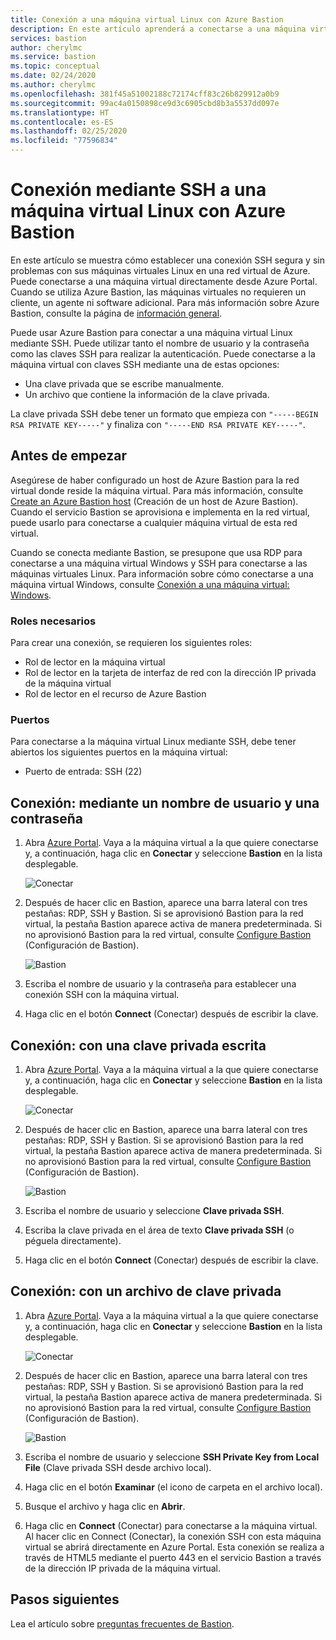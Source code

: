 ```yaml
---
title: Conexión a una máquina virtual Linux con Azure Bastion
description: En este artículo aprenderá a conectarse a una máquina virtual Linux mediante Azure Bastion.
services: bastion
author: cherylmc
ms.service: bastion
ms.topic: conceptual
ms.date: 02/24/2020
ms.author: cherylmc
ms.openlocfilehash: 381f45a51002188c72174cff83c26b829912a0b9
ms.sourcegitcommit: 99ac4a0150898ce9d3c6905cbd8b3a5537dd097e
ms.translationtype: HT
ms.contentlocale: es-ES
ms.lasthandoff: 02/25/2020
ms.locfileid: "77596834"
---
```

# <a name="connect-using-ssh-to-a-linux-virtual-machine-using-azure-bastion"></a>Conexión mediante SSH a una máquina virtual Linux con Azure Bastion

En este artículo se muestra cómo establecer una conexión SSH segura y sin problemas con sus máquinas virtuales Linux en una red virtual de Azure. Puede conectarse a una máquina virtual directamente desde Azure Portal. Cuando se utiliza Azure Bastion, las máquinas virtuales no requieren un cliente, un agente ni software adicional. Para más información sobre Azure Bastion, consulte la página de [información general](bastion-overview.md).

Puede usar Azure Bastion para conectar a una máquina virtual Linux mediante SSH. Puede utilizar tanto el nombre de usuario y la contraseña como las claves SSH para realizar la autenticación. Puede conectarse a la máquina virtual con claves SSH mediante una de estas opciones:

* Una clave privada que se escribe manualmente.
* Un archivo que contiene la información de la clave privada.

La clave privada SSH debe tener un formato que empieza con `"-----BEGIN RSA PRIVATE KEY-----"` y finaliza con `"-----END RSA PRIVATE KEY-----"`.

## <a name="before-you-begin"></a>Antes de empezar

Asegúrese de haber configurado un host de Azure Bastion para la red virtual donde reside la máquina virtual. Para más información, consulte [Create an Azure Bastion host](bastion-create-host-portal.md) (Creación de un host de Azure Bastion). Cuando el servicio Bastion se aprovisiona e implementa en la red virtual, puede usarlo para conectarse a cualquier máquina virtual de esta red virtual. 

Cuando se conecta mediante Bastion, se presupone que usa RDP para conectarse a una máquina virtual Windows y SSH para conectarse a las máquinas virtuales Linux. Para información sobre cómo conectarse a una máquina virtual Windows, consulte [Conexión a una máquina virtual: Windows](bastion-connect-vm-rdp.md).

### <a name="required-roles"></a>Roles necesarios

Para crear una conexión, se requieren los siguientes roles:

* Rol de lector en la máquina virtual
* Rol de lector en la tarjeta de interfaz de red con la dirección IP privada de la máquina virtual
* Rol de lector en el recurso de Azure Bastion

### <a name="ports"></a>Puertos

Para conectarse a la máquina virtual Linux mediante SSH, debe tener abiertos los siguientes puertos en la máquina virtual:

* Puerto de entrada: SSH (22)

## <a name="username"></a>Conexión: mediante un nombre de usuario y una contraseña

1. Abra [Azure Portal](https://portal.azure.com). Vaya a la máquina virtual a la que quiere conectarse y, a continuación, haga clic en **Conectar** y seleccione **Bastion** en la lista desplegable.

   ![Conectar](./media/bastion-connect-vm-ssh/connect.png)
1. Después de hacer clic en Bastion, aparece una barra lateral con tres pestañas: RDP, SSH y Bastion. Si se aprovisionó Bastion para la red virtual, la pestaña Bastion aparece activa de manera predeterminada. Si no aprovisionó Bastion para la red virtual, consulte [Configure Bastion](bastion-create-host-portal.md) (Configuración de Bastion).

   ![Bastion](./media/bastion-connect-vm-ssh/bastion.png)
1. Escriba el nombre de usuario y la contraseña para establecer una conexión SSH con la máquina virtual.
1. Haga clic en el botón **Connect** (Conectar) después de escribir la clave.

## <a name="privatekey"></a>Conexión: con una clave privada escrita

1. Abra [Azure Portal](https://portal.azure.com). Vaya a la máquina virtual a la que quiere conectarse y, a continuación, haga clic en **Conectar** y seleccione **Bastion** en la lista desplegable.

   ![Conectar](./media/bastion-connect-vm-ssh/connect.png)
1. Después de hacer clic en Bastion, aparece una barra lateral con tres pestañas: RDP, SSH y Bastion. Si se aprovisionó Bastion para la red virtual, la pestaña Bastion aparece activa de manera predeterminada. Si no aprovisionó Bastion para la red virtual, consulte [Configure Bastion](bastion-create-host-portal.md) (Configuración de Bastion).

   ![Bastion](./media/bastion-connect-vm-ssh/bastion.png)
1. Escriba el nombre de usuario y seleccione **Clave privada SSH**.
1. Escriba la clave privada en el área de texto **Clave privada SSH** (o péguela directamente).
1. Haga clic en el botón **Connect** (Conectar) después de escribir la clave.

## <a name="ssh"></a>Conexión: con un archivo de clave privada

1. Abra [Azure Portal](https://portal.azure.com). Vaya a la máquina virtual a la que quiere conectarse y, a continuación, haga clic en **Conectar** y seleccione **Bastion** en la lista desplegable.

   ![Conectar](./media/bastion-connect-vm-ssh/connect.png)
1. Después de hacer clic en Bastion, aparece una barra lateral con tres pestañas: RDP, SSH y Bastion. Si se aprovisionó Bastion para la red virtual, la pestaña Bastion aparece activa de manera predeterminada. Si no aprovisionó Bastion para la red virtual, consulte [Configure Bastion](bastion-create-host-portal.md) (Configuración de Bastion).

   ![Bastion](./media/bastion-connect-vm-ssh/bastion.png)
1. Escriba el nombre de usuario y seleccione **SSH Private Key from Local File** (Clave privada SSH desde archivo local).
1. Haga clic en el botón **Examinar** (el icono de carpeta en el archivo local).
1. Busque el archivo y haga clic en **Abrir**.
1. Haga clic en **Connect** (Conectar) para conectarse a la máquina virtual. Al hacer clic en Connect (Conectar), la conexión SSH con esta máquina virtual se abrirá directamente en Azure Portal. Esta conexión se realiza a través de HTML5 mediante el puerto 443 en el servicio Bastion a través de la dirección IP privada de la máquina virtual.

## <a name="next-steps"></a>Pasos siguientes

Lea el artículo sobre [preguntas frecuentes de Bastion](bastion-faq.md).
